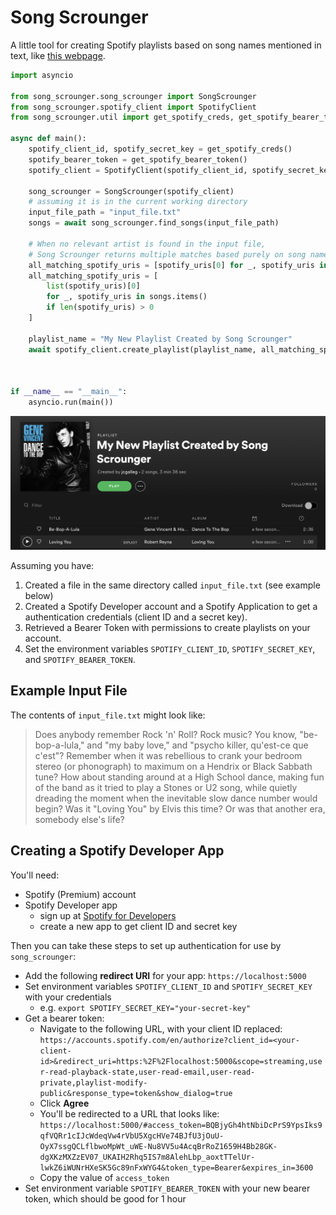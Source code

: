 # Song Scrounger
A little tool for creating Spotify playlists based on song names mentioned in text, like [this webpage](http://www.dntownsend.com/Site/Rock/4unrest.htm).

```python
import asyncio

from song_scrounger.song_scrounger import SongScrounger
from song_scrounger.spotify_client import SpotifyClient
from song_scrounger.util import get_spotify_creds, get_spotify_bearer_token

async def main():
    spotify_client_id, spotify_secret_key = get_spotify_creds()
    spotify_bearer_token = get_spotify_bearer_token()
    spotify_client = SpotifyClient(spotify_client_id, spotify_secret_key, spotify_bearer_token)

    song_scrounger = SongScrounger(spotify_client)
    # assuming it is in the current working directory
    input_file_path = "input_file.txt"
    songs = await song_scrounger.find_songs(input_file_path)

    # When no relevant artist is found in the input file,
    # Song Scrounger returns multiple matches based purely on song name
    all_matching_spotify_uris = [spotify_uris[0] for _, spotify_uris in songs.items()]
    all_matching_spotify_uris = [
        list(spotify_uris)[0]
        for _, spotify_uris in songs.items()
        if len(spotify_uris) > 0
    ]

    playlist_name = "My New Playlist Created by Song Scrounger"
    await spotify_client.create_playlist(playlist_name, all_matching_spotify_uris)



if __name__ == "__main__":
    asyncio.run(main())
```

![Spotify Playlist](https://github.com/okjuan/song-scrounger/raw/master/imgs/spotify_playlist_screenshot.png)

Assuming you have:
1. Created a file in the same directory called `input_file.txt` (see example below)
2. Created a Spotify Developer account and a Spotify Application to get a authentication credentials (client ID and a secret key).
3. Retrieved a Bearer Token with permissions to create playlists on your account.
4. Set the environment variables `SPOTIFY_CLIENT_ID`, `SPOTIFY_SECRET_KEY`, and `SPOTIFY_BEARER_TOKEN`.

## Example Input File
The contents of `input_file.txt` might look like:
> Does anybody remember Rock 'n' Roll? Rock music? You know, "be-bop-a-lula," and "my baby love," and "psycho killer, qu'est-ce que c'est"? Remember when it was rebellious to crank your bedroom stereo (or phonograph) to maximum on a Hendrix or Black Sabbath tune? How about standing around at a High School dance, making fun of the band as it tried to play a Stones or U2 song, while quietly dreading the moment when the inevitable slow dance number would begin? Was it "Loving You" by Elvis this time? Or was that another era, somebody else's life?

## Creating a Spotify Developer App
You'll need:
* Spotify (Premium) account
* Spotify Developer app
  * sign up at [Spotify for Developers](https://developer.spotify.com/)
  * create a new app to get client ID and secret key

Then you can take these steps to set up authentication for use by `song_scrounger`:
* Add the following **redirect URI** for your app: `https://localhost:5000`
* Set environment variables `SPOTIFY_CLIENT_ID` and `SPOTIFY_SECRET_KEY` with your credentials
  * e.g. `export SPOTIFY_SECRET_KEY="your-secret-key"`
* Get a bearer token:
  * Navigate to the following URL, with your client ID replaced: `https://accounts.spotify.com/en/authorize?client_id=<your-client-id>&redirect_uri=https:%2F%2Flocalhost:5000&scope=streaming,user-read-playback-state,user-read-email,user-read-private,playlist-modify-public&response_type=token&show_dialog=true`
  * Click **Agree**
  * You'll be redirected to a URL that looks like: `https://localhost:5000/#access_token=BQBjyGh4htNbiDcPrS9YpsIks9qfVQRr1cIJcWdeqVw4rVbU5XgcHVe74BJfU3jOuU-OyX7ssgQCLflbwoMpWt_uWE-Nu8VV5u4AcqBrRoZ1659H4Bb28GK-dgXKzMXZzEV07_UKAIH2Rhq5IS7m8AlehLbp_aoxtTTelUr-lwkZ6iWUNrHXeSK5Gc89nFxWYG4&token_type=Bearer&expires_in=3600`
  * Copy the value of `access_token`
 * Set environment variable `SPOTIFY_BEARER_TOKEN` with your new bearer token, which should be good for 1 hour